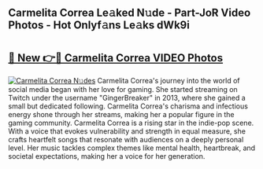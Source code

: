 ## Carmelita Correa Le𝚊ked N𝚞de - Part-JoR Video Photos - Hot Onlyf𝚊ns Le𝚊ks dWk9i

# <h2><a href="http://ab45112.deff.icu/?id=Carmelita+Correa">🔗 New 👉🔴 Carmelita Correa VIDEO Photos</a></h2>

[![Carmelita Correa N𝚞des](https://i.imgur.com/rIISA9y.gif)](http://ab45112.deff.icu/?id=Carmelita+Correa)
Carmelita Correa's journey into the world of social media began with her love for gaming. She started streaming on Twitch under the username "GingerBreaker" in 2013, where she gained a small but dedicated following. Carmelita Correa's charisma and infectious energy shone through her streams, making her a popular figure in the gaming community. Carmelita Correa is a rising star in the indie-pop scene. With a voice that evokes vulnerability and strength in equal measure, she crafts heartfelt songs that resonate with audiences on a deeply personal level. Her music tackles complex themes like mental health, heartbreak, and societal expectations, making her a voice for her generation.
